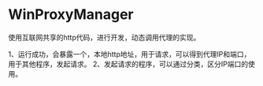 # WinProxyManager
使用互联网共享的http代码，进行开发，动态调用代理的实现。

1、运行成功，会暴露一个，本地http地址，用于请求，可以得到代理IP和端口，用于其他程序，发起请求。
2、发起请求的程序，可以通过分类，区分IP端口的使用。
